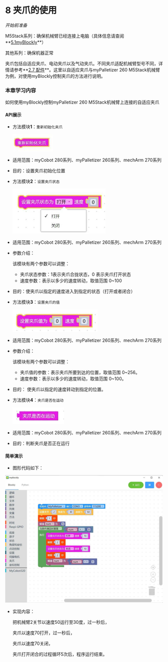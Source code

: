 # 8 夹爪的使用

<i>开始前准备</i>

M5Stack系列：确保机械臂已经连接上电脑（具体信息请查阅**[5.1myBlockly](https://docs.elephantrobotics.com/docs/gitbook/5-ProgramingApplication-myblockly-uiflow-mind/5.1-myblockly/)**）

其他系列：确保机器正常

夹爪包括自适应夹爪、电动夹爪以及气动夹爪。不同夹爪适配机械臂型号不同，详情请参考**[2.7 配件](https://docs.elephantrobotics.com/docs/gitbook/2-serialproduct/2.7-accessories/2.7-accessories.html)**。这里以自适应夹爪与myPalletizer 260 M5Stack机械臂为例，对使用myBlockly控制夹爪的方法进行说明。

### 本章学习内容

如何使用myBlockly控制myPalletizer 260 M5Stack机械臂上连接的自适应夹爪

#### API展示

+ 方法模块**1**：`重新初始化夹爪`

  <img src="../../../../resources\3-FunctionsAndApplications\6.developmentGuide\myBlocklyAndUlFlow\myblocklyTutorials\init-jaw/重新初始化夹爪.jpg" style="zoom: 80%;" />

+ 适用范围：myCobot 280系列、myPalletizer 260系列、mechArm 270系列

+ 目的：设置夹爪初始化位置



- 方法模块**2**：`设置夹爪状态`

  <img src="../../../../resources\3-FunctionsAndApplications\6.developmentGuide\myBlocklyAndUlFlow\myblocklyTutorials\init-jaw/设置夹爪状态.jpg" style="zoom: 67%;" />

* 适用范围：myCobot 280系列、myPalletizer 260系列、mechArm 270系列

- 参数介绍：

  该模块有两个参数可以调整：

  * 夹爪状态参数：1表示夹爪合拢状态，0 表示夹爪打开状态
  * 速度参数：表示以多少的速度转动，取值范围 0~100

- 目的：使夹爪以指定的速度进入到指定的状态（打开或者闭合）

  

- 方法模块**3**：`设置夹爪的值`

  <img src="../../../../resources\3-FunctionsAndApplications\6.developmentGuide\myBlocklyAndUlFlow\myblocklyTutorials\init-jaw/设置夹爪的值.jpg" style="zoom: 67%;" />

- 适用范围：myCobot 280系列、myPalletizer 260系列、mechArm 270系列

- 参数介绍：

  该模块有两个参数可以调整：

  * 夹爪值的参数：表示夹爪所要到达的位置，取值范围 0~256。
  * 速度参数：表示以多少的速度转动，取值范围 0~100。

* 目的： 使夹爪以指定的速度转动到指定的位置。



* 方法模块**4**：`夹爪是否在运动`

  <img src="../../../../resources\3-FunctionsAndApplications\6.developmentGuide\myBlocklyAndUlFlow\myblocklyTutorials\init-jaw/夹爪是否在运动.jpg" style="zoom: 67%;" />

* 适用范围：myCobot 280系列、myPalletizer 260系列、mechArm 270系列

* 目的：判断夹爪是否正在运行

#### 简单演示

* 图形代码如下：

<img src="../../../../resources\3-FunctionsAndApplications\6.developmentGuide\myBlocklyAndUlFlow\myblocklyTutorials\init-jaw/夹爪demo.jpg" style="zoom: 50%;" />



* 实现内容：

  把机械臂2关节以速度50运行至30度，过一秒后，

  夹爪以速度70打开，过一秒后，

  夹爪以速度70关闭，

  夹爪打开闭合的过程循环5次后，程序运行结束。
